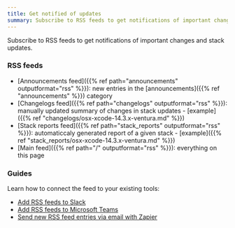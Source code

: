 ```yaml
---
title: Get notified of updates
summary: Subscribe to RSS feeds to get notifications of important changes and stack updates.
---
```


Subscribe to RSS feeds to get notifications of important changes and stack updates.

### RSS feeds

- [Announcements feed]({{% ref path="announcements" outputformat="rss" %}}): new entries in the [announcements]({{% ref "announcements" %}}) category
- [Changelogs feed]({{% ref path="changelogs" outputformat="rss" %}}): manually updated summary of changes in stack updates - [example]({{% ref "changelogs/osx-xcode-14.3.x-ventura.md" %}})
- [Stack reports feed]({{% ref path="stack_reports" outputformat="rss" %}}): automaticcaly generated report of a given stack - [example]({{% ref "stack_reports/osx-xcode-14.3.x-ventura.md" %}})
- [Main feed]({{% ref path="/" outputformat="rss" %}}): everything on this page

### Guides

Learn how to connect the feed to your existing tools:

- [Add RSS feeds to Slack](https://slack.com/help/articles/218688467-Add-RSS-feeds-to-Slack)
- [Add RSS feeds to Microsoft Teams](https://www.howtogeek.com/708799/how-to-send-rss-feeds-to-a-microsoft-teams-channel/)
- [Send new RSS feed entries via email with Zapier](https://zapier.com/apps/email/integrations/rss/1441/send-new-rss-feed-entries-via-email)

